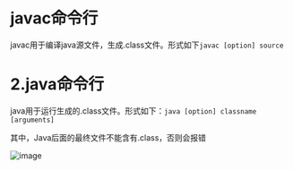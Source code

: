 # javac命令行  

javac用于编译java源文件，生成.class文件。形式如下`javac [option] source`  



# 2.java命令行  

java用于运行生成的.class文件。形式如下：`java [option] classname [arguments]`  

其中，Java后面的最终文件不能含有.class，否则会报错  

![image](https://user-images.githubusercontent.com/74129445/143438706-955f91d2-bf69-46c1-ba55-177586bded16.png)  
